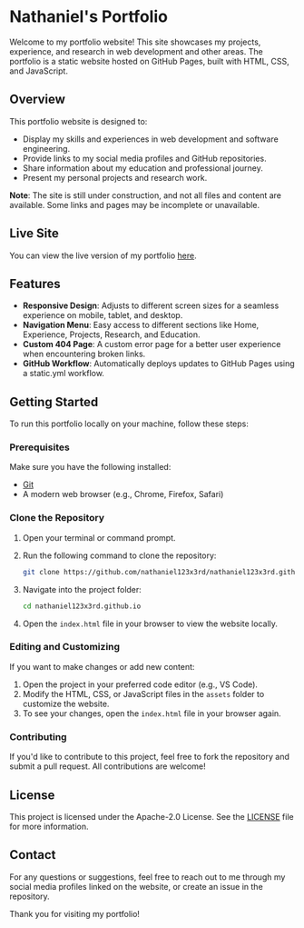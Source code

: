 # Nathaniel's Portfolio

Welcome to my portfolio website! This site showcases my projects, experience, and research in web development and other areas. The portfolio is a static website hosted on GitHub Pages, built with HTML, CSS, and JavaScript.

## Overview

This portfolio website is designed to:
- Display my skills and experiences in web development and software engineering.
- Provide links to my social media profiles and GitHub repositories.
- Share information about my education and professional journey.
- Present my personal projects and research work.

**Note**: The site is still under construction, and not all files and content are available. Some links and pages may be incomplete or unavailable.

## Live Site

You can view the live version of my portfolio [here](https://nathaniel.world).

## Features

- **Responsive Design**: Adjusts to different screen sizes for a seamless experience on mobile, tablet, and desktop.
- **Navigation Menu**: Easy access to different sections like Home, Experience, Projects, Research, and Education.
- **Custom 404 Page**: A custom error page for a better user experience when encountering broken links.
- **GitHub Workflow**: Automatically deploys updates to GitHub Pages using a static.yml workflow.

## Getting Started

To run this portfolio locally on your machine, follow these steps:

### Prerequisites

Make sure you have the following installed:
- [Git](https://git-scm.com/)
- A modern web browser (e.g., Chrome, Firefox, Safari)

### Clone the Repository

1. Open your terminal or command prompt.
2. Run the following command to clone the repository:

   ```bash
   git clone https://github.com/nathaniel123x3rd/nathaniel123x3rd.github.io.git
   ```

3. Navigate into the project folder:

   ```bash
   cd nathaniel123x3rd.github.io
   ```

4. Open the `index.html` file in your browser to view the website locally.

### Editing and Customizing

If you want to make changes or add new content:

1. Open the project in your preferred code editor (e.g., VS Code).
2. Modify the HTML, CSS, or JavaScript files in the `assets` folder to customize the website.
3. To see your changes, open the `index.html` file in your browser again.

### Contributing

If you'd like to contribute to this project, feel free to fork the repository and submit a pull request. All contributions are welcome!

## License

This project is licensed under the Apache-2.0 License. See the [LICENSE](./LICENSE) file for more information.

## Contact

For any questions or suggestions, feel free to reach out to me through my social media profiles linked on the website, or create an issue in the repository.


Thank you for visiting my portfolio!
